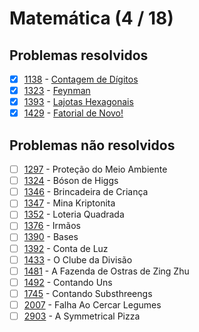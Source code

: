 # Matemática (4 / 18)



## Problemas resolvidos

- [x]  [1138](https://www.beecrowd.com.br/repository/UOJ_1138.html) - [Contagem de Dígitos](https://github.com/potigol/beecrowd/blob/master/src/1100/1138.poti)
- [x]  [1323](https://www.beecrowd.com.br/repository/UOJ_1323.html) - [Feynman](https://github.com/potigol/beecrowd/blob/master/src/1300/1323.poti)
- [x]  [1393](https://www.beecrowd.com.br/repository/UOJ_1393.html) - [Lajotas Hexagonais](https://github.com/potigol/beecrowd/blob/master/src/1300/1393.poti)
- [x]  [1429](https://www.beecrowd.com.br/repository/UOJ_1429.html) - [Fatorial de Novo!](https://github.com/potigol/beecrowd/blob/master/src/1400/1429.poti)

## Problemas não resolvidos

- [ ]  [1297](https://www.beecrowd.com.br/repository/UOJ_1297.html) - Proteção do Meio Ambiente
- [ ]  [1324](https://www.beecrowd.com.br/repository/UOJ_1324.html) - Bóson de Higgs
- [ ]  [1346](https://www.beecrowd.com.br/repository/UOJ_1346.html) - Brincadeira de Criança
- [ ]  [1347](https://www.beecrowd.com.br/repository/UOJ_1347.html) - Mina Kriptonita
- [ ]  [1352](https://www.beecrowd.com.br/repository/UOJ_1352.html) - Loteria Quadrada
- [ ]  [1376](https://www.beecrowd.com.br/repository/UOJ_1376.html) - Irmãos
- [ ]  [1390](https://www.beecrowd.com.br/repository/UOJ_1390.html) - Bases
- [ ]  [1392](https://www.beecrowd.com.br/repository/UOJ_1392.html) - Conta de Luz
- [ ]  [1433](https://www.beecrowd.com.br/repository/UOJ_1433.html) - O Clube da Divisão
- [ ]  [1481](https://www.beecrowd.com.br/repository/UOJ_1481.html) - A Fazenda de Ostras de Zing Zhu
- [ ]  [1492](https://www.beecrowd.com.br/repository/UOJ_1492.html) - Contando Uns
- [ ]  [1745](https://www.beecrowd.com.br/repository/UOJ_1745.html) - Contando Substhreengs
- [ ]  [2007](https://www.beecrowd.com.br/repository/UOJ_2007.html) - Falha Ao Cercar Legumes
- [ ]  [2903](https://www.beecrowd.com.br/repository/UOJ_2903.html) - A Symmetrical Pizza